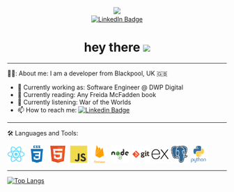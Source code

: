 <div id="header" align="center">
  <img src="https://media.giphy.com/media/cLGu3Icy4OImKOJpai/giphy.gif" />
</div>

<div id="badges" align="center">
  <a href="https://www.linkedin.com/in/heatherburke678/">
    <img src="https://img.shields.io/badge/LinkedIn-blue?style=for-the-badge&logo=linkedin&logoColor=white" alt="LinkedIn Badge"/>
  </a>
</div>

<h1 align="center">
  hey there
  <img src="https://media.giphy.com/media/hvRJCLFzcasrR4ia7z/giphy.gif" width="30px"/>
</h1>

---

👩‍💻: About me: 
  I am a developer from Blackpool, UK 🇬🇧

- 🔭 Currently working as: Software Engineer @ DWP Digital
- 📖 Currently reading: Any Freida McFadden book
- 🎼 Currently listening: War of the Worlds 
- :mailbox: How to reach me: [![Linkedin Badge](https://img.shields.io/badge/-heather-blue?style=flat&logo=Linkedin&logoColor=white)](https://www.linkedin.com/in/heatherburke678/)

---

:hammer_and_wrench: Languages and Tools: 
<div>
  <img src="https://github.com/devicons/devicon/blob/master/icons/react/react-original.svg" title="React" alt="React" width="40" height="40" />&nbsp;
    <img src="https://github.com/devicons/devicon/blob/master/icons/css3/css3-plain-wordmark.svg"  title="CSS3" alt="CSS" width="40" height="40"/>&nbsp;
      <img src="https://github.com/devicons/devicon/blob/master/icons/html5/html5-original.svg" title="HTML5" alt="HTML" width="40" height="40"/>&nbsp;
  <img src="https://github.com/devicons/devicon/blob/master/icons/javascript/javascript-original.svg" title="JavaScript" alt="JavaScript" width="40" height="40"/>&nbsp;
    <img src="https://github.com/devicons/devicon/blob/master/icons/firebase/firebase-plain-wordmark.svg" title="Firebase" alt="Firebase" width="40" height="40"/>&nbsp;
  <img src="https://github.com/devicons/devicon/blob/master/icons/nodejs/nodejs-original-wordmark.svg" title="NodeJS" alt="NodeJS" width="40" height="40"/>&nbsp;
  <img src="https://github.com/devicons/devicon/blob/master/icons/git/git-original-wordmark.svg" title="Git" **alt="Git" width="40" height="40"/>
    <img src="https://github.com/devicons/devicon/blob/master/icons/express/express-original.svg" title="Express" **alt="Express" width="40" height="40"/>
    <img src="https://github.com/devicons/devicon/blob/master/icons/postgresql/postgresql-original.svg" title="Postgres" **alt="Postgres" width="40" height="40"/>
        <img src="https://github.com/devicons/devicon/blob/master/icons/python/python-original-wordmark.svg" title="Python" **alt="Python" width="40" height="40"/>
</div>

---

[![Top Langs](https://github-readme-stats.vercel.app/api/top-langs/?username=HeatherEver&layout=compact&theme=vision-friendly-dark)](https://github.com/anuraghazra/github-readme-stats)
